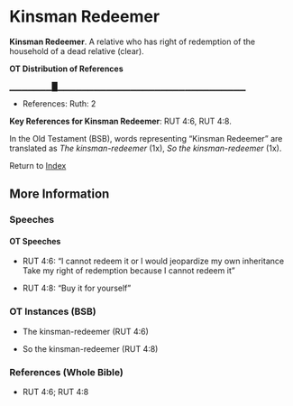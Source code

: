 # Kinsman Redeemer
**Kinsman Redeemer**. 
A relative who has right of redemption of the household of a dead relative (clear). 


**OT Distribution of References**

▁▁▁▁▁▁▁█▁▁▁▁▁▁▁▁▁▁▁▁▁▁▁▁▁▁▁▁▁▁▁▁▁▁▁▁▁▁▁
* References: Ruth: 2



**Key References for Kinsman Redeemer**: 
RUT 4:6, RUT 4:8. 


In the Old Testament (BSB), words representing “Kinsman Redeemer” are translated as 
*The kinsman-redeemer* (1x), *So the kinsman-redeemer* (1x). 




Return to [Index](00-Index.md)

## More Information

### Speeches

#### OT Speeches

* RUT 4:6: “I cannot redeem it or I would jeopardize my own inheritance Take my right of redemption because I cannot redeem it”

* RUT 4:8: “Buy it for yourself”

### OT Instances (BSB)

* The kinsman-redeemer (RUT 4:6)

* So the kinsman-redeemer (RUT 4:8)



### References (Whole Bible)

* RUT 4:6; RUT 4:8



